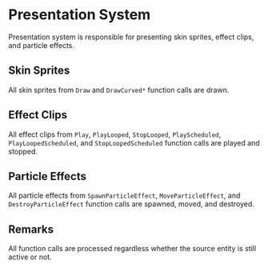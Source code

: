 # Presentation System

Presentation system is responsible for presenting skin sprites, effect clips, and particle effects.

## Skin Sprites

All skin sprites from `Draw` and `DrawCurved*` function calls are drawn.

## Effect Clips

All effect clips from `Play`, `PlayLooped`, `StopLooped`, `PlayScheduled`, `PlayLoopedScheduled`, and `StopLoopedScheduled` function calls are played and stopped.

## Particle Effects

All particle effects from `SpawnParticleEffect`, `MoveParticleEffect`, and `DestroyParticleEffect` function calls are spawned, moved, and destroyed.

## Remarks

All function calls are processed regardless whether the source entity is still active or not.
